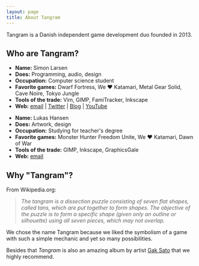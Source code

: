 ```yaml
---
layout: page
title: About Tangram
---
```

Tangram is a Danish independent game development duo founded in 2013. 

## Who are Tangram? ##
<div class="biobox" style="background-image:url('/about/portrait_simon.png');">
	<ul>
		<li> <b>Name:</b> Simon Larsen </li>
		<li> <b>Does:</b> Programming, audio, design </li>
		<li> <b>Occupation:</b> Computer science student </li>
		<li> <b>Favorite games:</b> Dwarf Fortress, We ♥ Katamari, Metal Gear Solid, Cave Noire, Tokyo Jungle </li>
		<li> <b>Tools of the trade:</b> Vim, GIMP, FamiTracker, Inkscape </li>
		<li> <b>Web:</b>
			  <a href="mailto:simonhffh@gmail.com">email</a>
			| <a href="https://twitter.com/SimonLarsen">Twitter</a>
			| <a href="http://simonlarsen.blogspot.dk">Blog</a>
			| <a href="http://youtube.com/user/SimonLarsen">YouTube</a>
		</li>
	</ul>
</div>

<div class="biobox" style="background-image:url('/about/portrait_lukas.png');">
	<ul>
		<li> <b>Name:</b> Lukas Hansen </li>
		<li> <b>Does:</b> Artwork, design </li>
		<li> <b>Occupation:</b> Studying for teacher's degree </li>
		<li> <b>Favorite games:</b> Monster Hunter Freedom Unite, We ♥ Katamari, Dawn of War </li>
		<li> <b>Tools of the trade:</b> GIMP, Inkscape, GraphicsGale </li>
		<li> <b>Web:</b>
				<a href="mailto:lukaserritsoe@gmail.com">email</a>
		</li>
	</ul>
</div>

## Why "Tangram"? ##
From Wikipedia.org:
> *The tangram is a dissection puzzle consisting of seven flat shapes, called tans, which are put together to form shapes.*
> *The objective of the puzzle is to form a specific shape (given only an outline or silhouette) using all seven pieces, which may not overlap.*

We chose the name Tangram because we liked the symbolism of a game with such a simple mechanic and yet so many possibilities.

Besides that *Tangram* is also an amazing album by artist [Gak Sato](http://www.gaksato.com) that we highly recommend.
